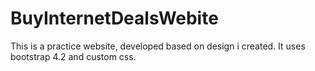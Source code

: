 # BuyInternetDealsWebite
This is a practice website, developed based on design i created. It uses bootstrap 4.2 and custom css.
